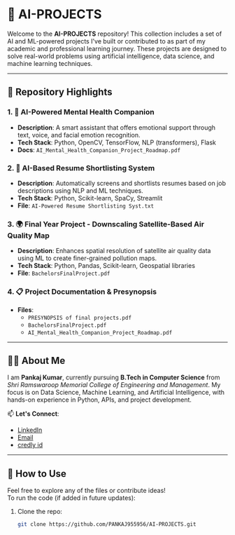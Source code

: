 # 🤖 AI-PROJECTS

Welcome to the **AI-PROJECTS** repository! This collection includes a set of AI and ML-powered projects I've built or contributed to as part of my academic and professional learning journey. These projects are designed to solve real-world problems using artificial intelligence, data science, and machine learning techniques.

---

## 📌 Repository Highlights

### 1. 🧠 AI-Powered Mental Health Companion
- **Description**: A smart assistant that offers emotional support through text, voice, and facial emotion recognition.
- **Tech Stack**: Python, OpenCV, TensorFlow, NLP (transformers), Flask
- **Docs**: `AI_Mental_Health_Companion_Project_Roadmap.pdf`

### 2. 📄 AI-Based Resume Shortlisting System
- **Description**: Automatically screens and shortlists resumes based on job descriptions using NLP and ML techniques.
- **Tech Stack**: Python, Scikit-learn, SpaCy, Streamlit
- **File**: `AI-Powered Resume Shortlisting Syst.txt`

### 3. 🌍 Final Year Project - Downscaling Satellite-Based Air Quality Map
- **Description**: Enhances spatial resolution of satellite air quality data using ML to create finer-grained pollution maps.
- **Tech Stack**: Python, Pandas, Scikit-learn, Geospatial libraries
- **File**: `BachelorsFinalProject.pdf`

### 4. 📋 Project Documentation & Presynopsis
- **Files**:  
  - `PRESYNOPSIS of final projects.pdf`  
  - `BachelorsFinalProject.pdf`  
  - `AI_Mental_Health_Companion_Project_Roadmap.pdf`

---

## 🧑‍🎓 About Me

I am **Pankaj Kumar**, currently pursuing **B.Tech in Computer Science** from *Shri Ramswaroop Memorial College of Engineering and Management*. My focus is on Data Science, Machine Learning, and Artificial Intelligence, with hands-on experience in Python, APIs, and project development.

📫 **Let's Connect**:  
- [LinkedIn](https://www.linkedin.com/in/pankaj955956)
- [Email](pankaj955956@gmail.com)
- [credly id ](https://www.credly.com/users/pankaj-kumar.59367139)

---

## 📂 How to Use

Feel free to explore any of the files or contribute ideas!  
To run the code (if added in future updates):
1. Clone the repo:  
   ```bash
   git clone https://github.com/PANKAJ955956/AI-PROJECTS.git
